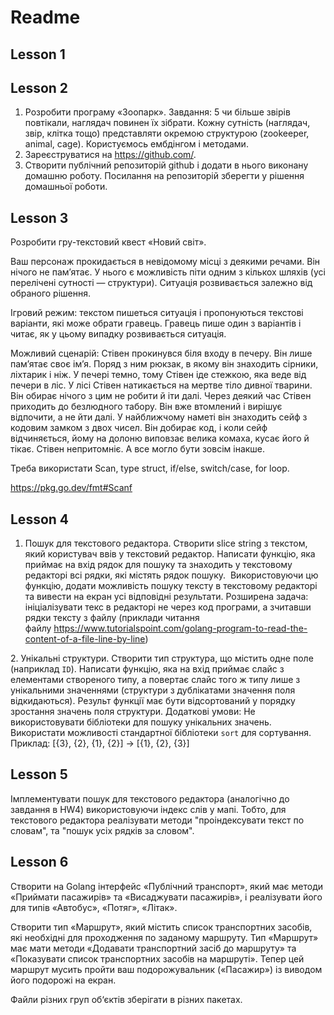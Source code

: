 # Readme 

## Lesson 1

## Lesson 2

1. Розробити програму «Зоопарк».
Завдання: 5 чи більше звірів повтікали, наглядач повинен їх зібрати. Кожну сутність (наглядач, звір, клітка тощо) представляти окремою структурою (zookeeper, animal, cage). Користуємось ембдінгом і методами.
2. Зареєструватися на https://github.com/.
3. Створити публічний репозиторій github і додати в нього виконану домашню роботу. Посилання на репозиторій зберегти у рішення домашньої роботи.

## Lesson 3

Розробити гру-текстовий квест «Новий світ».

Ваш персонаж прокидається в невідомому місці з деякими речами. Він нічого не памʼятає. У нього є можливість піти одним з кількох шляхів (усі перелічені сутності — структури). Ситуація розвивається залежно від обраного рішення.

Ігровий режим: текстом пишеться ситуація і пропонуються текстові варіанти, які може обрати гравець. Гравець пише один з варіантів і читає, як у цьому випадку розвивається ситуація.

Можливий сценарій:
Стівен прокинувся біля входу в печеру.
Він лише памʼятає своє імʼя.
Поряд з ним рюкзак, в якому він знаходить сірники, ліхтарик і ніж.
У печері темно, тому Стівен іде стежкою, яка веде від печери в ліс.
У лісі Стівен натикається на мертве тіло дивної тварини. Він обирає нічого з цим не робити й іти далі.
Через деякий час Стівен приходить до безлюдного табору. Він вже втомлений і вирішує відпочити, а не йти далі.
У найближчому наметі він знаходить сейф з кодовим замком з двох чисел.
Він добирає код, і коли сейф відчиняється, йому на долоню виповзає велика комаха, кусає його й тікає.
Стівен непритомніє. А все могло бути зовсім інакше.

Треба використати Scan, type struct, if/else, switch/case, for loop.

https://pkg.go.dev/fmt#Scanf

## Lesson 4

1. Пошук для текстового редактора. Створити slice string з текстом, який користувач ввів у текстовий редактор. Написати функцію, яка приймає на вхід рядок для пошуку та знаходить у текстовому редакторі всі рядки, які містять рядок пошуку.  Використовуючи цю функцію, додати можливість пошуку тексту в текстовому редакторі та вивести на екран усі відповідні результати. Розширена задача: ініціалізувати текс в редакторі не через код програми, а зчитавши рядки тексту з файлу (приклади читання файлу https://www.tutorialspoint.com/golang-program-to-read-the-content-of-a-file-line-by-line)

2. Унікальні структури. Створити тип структура, що містить одне поле (наприклад `ID`). Написати функцію, яка на вхід приймає слайс з елементами створеного типу, а повертає слайс того ж типу лише з унікальними значеннями (структури з дублікатами значення поля відкидаються). Результ функції має бути відсортований у порядку зростання значень поля структури. Додаткові умови: Не використовувати бібліотеки для пошуку унікальних значень. Використати можливості стандартної бібліотеки `sort` для сортування. Приклад: [{3}, {2}, {1}, {2}] -> [{1}, {2}, {3}]

## Lesson 5

Імплементувати пошук для текстового редактора (аналогічно до завдання в HW4) використовуючи індекс слів у мапі. Тобто, для текстового редактора реалізувати методи "проіндексувати текст по словам", та "пошук усіх рядків за словом".

## Lesson 6

Створити на Golang інтерфейс «Публічний транспорт», який має методи «Приймати пасажирів» та «Висаджувати пасажирів», і реалізувати його для типів «Автобус», «Потяг», «Літак».

Створити тип «Маршрут», який містить список транспортних засобів, які необхідні для проходження по заданому маршруту. Тип «Маршрут» має мати методи «Додавати транспортний засіб до маршруту» та «Показувати список транспортних засобів на маршруті». Тепер цей маршрут мусить пройти ваш подорожувальник («Пасажир») із виводом його подорожі на екран.

Файли різних груп об‘єктів зберігати в різних пакетах.

